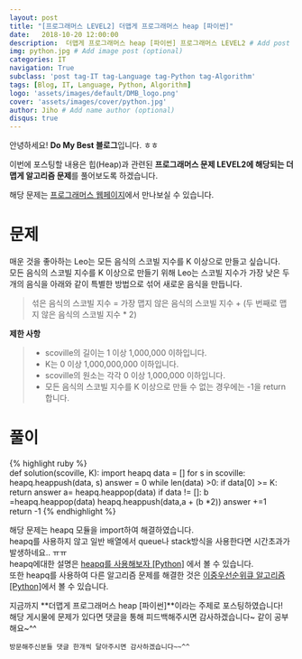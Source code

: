 ```yaml
---
layout: post
title: "[프로그래머스 LEVEL2] 더맵게 프로그래머스 heap [파이썬]"
date:   2018-10-20 12:00:00
description:  더맵게 프로그래머스 heap [파이썬] 프로그래머스 LEVEL2 # Add post description (optional)
img: python.jpg # Add image post (optional)
categories: IT
navigation: True
subclass: 'post tag-IT tag-Language tag-Python tag-Algorithm'
tags: [Blog, IT, Language, Python, Algorithm]
logo: 'assets/images/default/DMB_logo.png'
cover: 'assets/images/cover/python.jpg'
author: Jiho # Add name author (optional)
disqus: true
---
```

안녕하세요! **Do My Best 블로그**입니다. ㅎㅎ  

이번에 포스팅할 내용은 힙(Heap)과 관련된 **프로그래머스 문제 LEVEL2에 해당되는 더맵게 알고리즘 문제**를 풀어보도록 하겠습니다.

해당 문제는 [프로그래머스 웹페이지][programmers-morespicy]에서 만나보실 수 있습니다.

# 문제
매운 것을 좋아하는 Leo는 모든 음식의 스코빌 지수를 K 이상으로 만들고 싶습니다.  
 모든 음식의 스코빌 지수를 K 이상으로 만들기 위해 Leo는 스코빌 지수가 가장 낮은 두 개의 음식을 아래와 같이 특별한 방법으로 섞어 새로운 음식을 만듭니다.
>섞은 음식의 스코빌 지수 = 가장 맵지 않은 음식의 스코빌 지수 + (두 번째로 맵지 않은 음식의 스코빌 지수 * 2)

**제한 사항**
>* scoville의 길이는 1 이상 1,000,000 이하입니다.
>* K는 0 이상 1,000,000,000 이하입니다.
>* scoville의 원소는 각각 0 이상 1,000,000 이하입니다.
>* 모든 음식의 스코빌 지수를 K 이상으로 만들 수 없는 경우에는 -1을 return 합니다.
  
# 풀이
{% highlight ruby %}  
def solution(scoville, K):
    import heapq
    data = []
    for s in scoville:
        heapq.heappush(data, s)
    answer = 0
    while len(data) >0:
        if data[0] >= K:
            return answer
        a= heapq.heappop(data)
        if data != []:
            b =heapq.heappop(data)
            heapq.heappush(data,a + (b *2))
        answer +=1    
    return -1
{% endhighlight %}   

해당 문제는 heapq 모듈을 import하여 해결하였습니다.  
heapq를 사용하지 않고 일반 배열에서 queue나 stack방식을 사용한다면 시간초과가 발생하네요.. ㅠㅠ  
heapq에대한 설명은 [heapq를 사용해보자 [Python]][mysite-2018-10-08-Heapq-Python] 에서 볼 수 있습니다.   
또한 heapq를 사용하여 다른 알고리즘 문제를 해결한 것은 [이중우선순위큐 알고리즘 [Python]][mysite-2018-10-07-Algorithm-Heapq-Python]에서 볼 수 있습니다.

지금까지 **더맵게 프로그래머스 heap [파이썬]**이라는 주제로 포스팅하였습니다!    
해당 게시물에 문제가 있다면 댓글을 통해 피드백해주시면 감사하겠습니다~ 같이 공부해요~^^

`방문해주신분들 댓글 한개씩 달아주시면 감사하겠습니다~~^^`  

[programmers-morespicy]:https://programmers.co.kr/learn/courses/30/lessons/42626
[mysite-2018-10-08-Heapq-Python]:https://ghwlchlaks.github.io/Heapq-Python/
[mysite-2018-10-07-Algorithm-Heapq-Python]:https://ghwlchlaks.github.io/Algorithm-Heapq-Python/